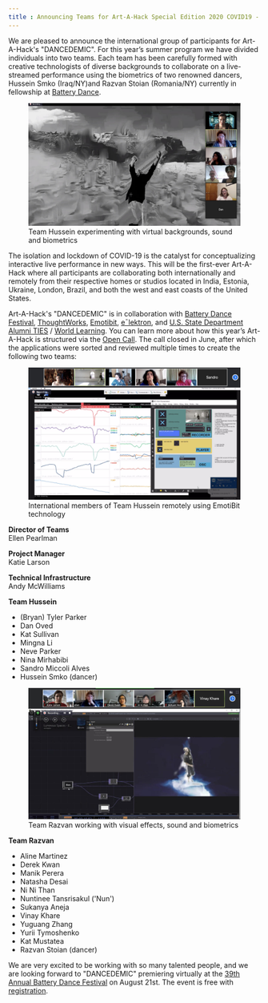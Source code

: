 ```yaml
---
title : Announcing Teams for Art-A-Hack Special Edition 2020 COVID19 - “DANCEDEMIC”
---
```

We are pleased to announce the international group of participants for Art-A-Hack's "DANCEDEMIC". For this year’s summer program we have divided individuals into two teams. <!--excerpt-ends-->Each team has been carefully formed with creative technologists of diverse backgrounds to collaborate on  a live-streamed performance using the biometrics of two renowned dancers, Hussein Smko (Iraq/NY)and Razvan Stoian (Romania/NY) currently in fellowship at [Battery Dance](https://batterydance.org/). 

<figure>
	<img src="/images/blog/2020/team-hussein.jpg" alt="Team Hussein experimenting with virtual backgrounds, sound and biometrics" />
	<figcaption>Team Hussein experimenting with virtual backgrounds, sound and biometrics</figcaption>
</figure>

The isolation and lockdown of COVID-19 is the catalyst for conceptualizing interactive live performance in new ways. This will be the first-ever Art-A-Hack where all participants are collaborating both internationally and remotely from their respective homes or studios located in India, Estonia, Ukraine, London, Brazil, and both the west and east coasts of the United States.

Art-A-Hack's "DANCEDEMIC" is in collaboration with [Battery Dance Festival](https://batterydance.org/battery-dance-festival/), [ThoughtWorks](https://www.thoughtworks.com/), [Emotibit](https://www.emotibit.com/), [eˉlektron](https://elektron.art/en/), and [U.S. State Department Alumni TIES](https://alumni.state.gov/alumni-news/alumni-thematic-international-exchange-seminars-alumni-ties) / [World Learning](https://www.worldlearning.org/program/alumni-thematic-international-exchange-seminars/). You can learn more about how this year’s Art-A-Hack is structured via the [Open Call](https://artahack.io/summer-2020/call/). The call closed in June, after which the applications were sorted and reviewed multiple times to create the following two teams:

<figure>
	<img src="/images/blog/2020/emotibit.jpg" alt="International members of Team Hussein remotely using EmotiBit technology" />
	<figcaption>International members of Team Hussein  remotely using EmotiBit technology</figcaption>
</figure>

**Director of Teams**  
Ellen Pearlman

**Project Manager**  
Katie Larson

**Technical Infrastructure**  
Andy McWilliams

**Team Hussein**

<ul class="team-list" style="margin-top: 0; padding-top: 0">
	<li>(Bryan) Tyler Parker</li>
	<li>Dan Oved</li>
	<li>Kat Sullivan</li>
	<li>Mingna Li</li>
	<li>Neve Parker</li>
	<li>Nina Mirhabibi</li>
	<li>Sandro Miccoli Alves</li>
	<li>Hussein Smko (dancer)</li>
</ul>

<figure>
	<img src="/images/blog/2020/team-razvan.jpg" alt="Team Razvan working with visual effects, sound and biometrics" />
	<figcaption>Team Razvan working with visual effects, sound and biometrics</figcaption>
</figure>

**Team Razvan**

<ul class="team-list" style="margin-top: 0; padding-top: 0">
	<li>Aline Martinez</li>
	<li>Derek Kwan</li>
	<li>Manik Perera</li>
	<li>Natasha Desai</li>
	<li>Ni Ni Than</li>
	<li>Nuntinee Tansrisakul ('Nun')</li>
	<li>Sukanya Aneja</li>
	<li>Vinay Khare</li>
	<li>Yuguang Zhang</li>
	<li>Yurii Tymoshenko</li>
	<li>Kat Mustatea</li>
	<li>Razvan Stoian (dancer)</li>
</ul>

We are very excited to be working with so many talented people, and we are looking forward to "DANCEDEMIC" premiering virtually at the [39th Annual Battery Dance Festival](https://batterydance.org/battery-dance-festival/) on August 21st.  The event is free with [registration](https://www.classy.org/event/from-battery-dance-and-its-resilient-festival/e292949).